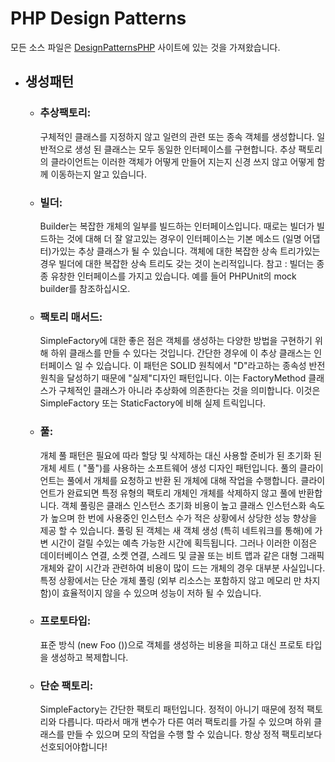 # PHP Design Patterns


모든 소스 파일은 [DesignPatternsPHP](https://designpatternsphp.readthedocs.io/) 사이트에 있는 것을 가져왔습니다.

* ## 생성패턴
  * ### 추상팩토리:
    구체적인 클래스를 지정하지 않고 일련의 관련 또는 종속 객체를 생성합니다. 
   일반적으로 생성 된 클래스는 모두 동일한 인터페이스를 구현합니다. 
   추상 팩토리의 클라이언트는 이러한 객체가 어떻게 만들어 지는지 신경 쓰지 않고 어떻게 함께 이동하는지 알고 있습니다.
  * ### 빌더: 
    Builder는 복잡한 개체의 일부를 빌드하는 인터페이스입니다.
   때로는 빌더가 빌드하는 것에 대해 더 잘 알고있는 경우이 인터페이스는 기본 메소드 (일명 어댑터)가있는 추상 클래스가 될 수 있습니다.
   객체에 대한 복잡한 상속 트리가있는 경우 빌더에 대한 복잡한 상속 트리도 갖는 것이 논리적입니다.
   참고 : 빌더는 종종 유창한 인터페이스를 가지고 있습니다. 예를 들어 PHPUnit의 mock builder를 참조하십시오.
  * ### 팩토리 매서드: 
    SimpleFactory에 대한 좋은 점은 객체를 생성하는 다양한 방법을 구현하기 위해 하위 클래스를 만들 수 있다는 것입니다.
   간단한 경우에 이 추상 클래스는 인터페이스 일 수 있습니다.
   이 패턴은 SOLID 원칙에서 "D"라고하는 종속성 반전 원칙을 달성하기 때문에 "실제"디자인 패턴입니다.
   이는 FactoryMethod 클래스가 구체적인 클래스가 아니라 추상화에 의존한다는 것을 의미합니다. 
   이것은 SimpleFactory 또는 StaticFactory에 비해 실제 트릭입니다.
  * ### 풀: 
    개체 풀 패턴은 필요에 따라 할당 및 삭제하는 대신 사용할 준비가 된 초기화 된 개체 세트 ( "풀")를 사용하는 소프트웨어 생성 디자인 패턴입니다. 
   풀의 클라이언트는 풀에서 개체를 요청하고 반환 된 개체에 대해 작업을 수행합니다. 
   클라이언트가 완료되면 특정 유형의 팩토리 개체인 개체를 삭제하지 않고 풀에 반환합니다.
   객체 풀링은 클래스 인스턴스 초기화 비용이 높고 클래스 인스턴스화 속도가 높으며 한 번에 사용중인 인스턴스 수가 적은 상황에서 상당한 성능 향상을 제공 할 수 있습니다. 
   풀링 된 객체는 새 객체 생성 (특히 네트워크를 통해)에 가변 시간이 걸릴 수있는 예측 가능한 시간에 획득됩니다.
   그러나 이러한 이점은 데이터베이스 연결, 소켓 연결, 스레드 및 글꼴 또는 비트 맵과 같은 대형 그래픽 개체와 같이 시간과 관련하여 비용이 많이 드는 개체의 경우 대부분 사실입니다. 
   특정 상황에서는 단순 개체 풀링 (외부 리소스는 포함하지 않고 메모리 만 차지함)이 효율적이지 않을 수 있으며 성능이 저하 될 수 있습니다.
  * ### 프로토타입: 
    표준 방식 (new Foo ())으로 객체를 생성하는 비용을 피하고 대신 프로토 타입을 생성하고 복제합니다.
  * ### 단순 팩토리: 
    SimpleFactory는 간단한 팩토리 패턴입니다.
   정적이 아니기 때문에 정적 팩토리와 다릅니다. 
   따라서 매개 변수가 다른 여러 팩토리를 가질 수 있으며 하위 클래스를 만들 수 있으며 모의 작업을 수행 할 수 있습니다. 
   항상 정적 팩토리보다 선호되어야합니다!
